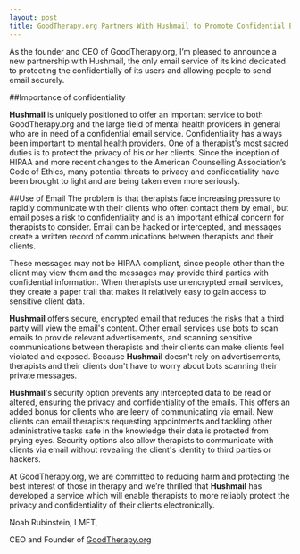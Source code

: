 ```yaml
---
layout: post
title: GoodTherapy.org Partners With Hushmail to Promote Confidential Email for Therapists
---
```

As the founder and CEO of GoodTherapy.org, I’m pleased to announce a new partnership with Hushmail, the only email service of its kind dedicated to protecting the confidentially of its users and allowing people to send email securely.

##Importance of confidentiality

**Hushmail** is uniquely positioned to offer an important service to both GoodTherapy.org and the large field of mental health providers in general who are in need of a confidential email service. Confidentiality has always been important to mental health providers. One of a therapist's most sacred duties is to protect the privacy of his or her clients. Since the inception of HIPAA and more recent changes to the American Counselling Association’s Code of Ethics, many potential threats to privacy and confidentiality have been brought to light and are being taken even more seriously.

##Use of Email
The problem is that therapists face increasing pressure to rapidly communicate with their clients who often contact them by email, but email poses a risk to confidentiality and is an important ethical concern for therapists to consider. Email can be hacked or intercepted, and messages create a written record of communications between therapists and their clients.

These messages may not be HIPAA compliant, since people other than the client may view them and the messages may provide third parties with confidential information. When therapists use unencrypted email services, they create a paper trail that makes it relatively easy to gain access to sensitive client data.

**Hushmail** offers secure, encrypted email that reduces the risks that a third party will view the email's content. Other email services use bots to scan emails to provide relevant advertisements, and scanning sensitive communications between therapists and their clients can make clients feel violated and exposed. Because **Hushmail** doesn't rely on advertisements, therapists and their clients don't have to worry about bots scanning their private messages.

**Hushmail**'s security option prevents any intercepted data to be read or altered, ensuring the privacy and confidentiality of the emails. This offers an added bonus for clients who are leery of communicating via email. New clients can email therapists requesting appointments and tackling other administrative tasks safe in the knowledge their data is protected from prying eyes. Security options also allow therapists to communicate with clients via email without revealing the client's identity to third parties or hackers.

At GoodTherapy.org, we are committed to reducing harm and protecting the best interest of those in therapy and we’re thrilled that **Hushmail** has developed a service which will enable therapists to more reliably protect the privacy and confidentiality of their clients electronically.

Noah Rubinstein, LMFT, 

CEO and Founder of [GoodTherapy.org](http://GoodTherapy.org)
